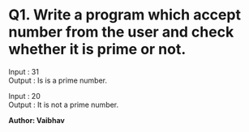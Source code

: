 # Q1. Write a program which accept number from the user and check whether it is prime or not.

Input : 31\
Output : Is is a prime number.

Input : 20\
Output : It is not a prime number.

**Author: Vaibhav**
